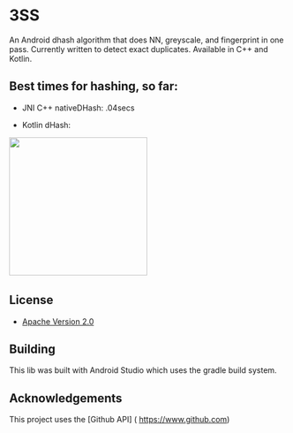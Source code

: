 # 3SS
An Android dhash algorithm that does NN, greyscale, and fingerprint in one pass. Currently written to detect exact duplicates.
Available in C++ and Kotlin.


## Best times for hashing, so far:

* JNI C++ nativeDHash: .04secs

* Kotlin dHash: 


<img src="https://i.imgur.com/f5jLtXl.png" height="250"/>&nbsp;&nbsp;&nbsp;&nbsp;&nbsp;&nbsp;&nbsp;&nbsp;&nbsp;

## License

* [Apache Version 2.0](http://www.apache.org/licenses/LICENSE-2.0.html)

## Building

This lib was built with Android Studio which uses the gradle build system.  

## Acknowledgements

This project uses the [Github API] ( https://www.github.com)





